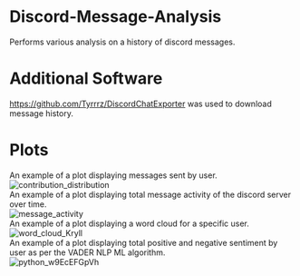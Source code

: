 # Discord-Message-Analysis
Performs various analysis on a history of discord messages.
# Additional Software
https://github.com/Tyrrrz/DiscordChatExporter was used to download message history.
# Plots
An example of a plot displaying messages sent by user.  
![contribution_distribution](https://user-images.githubusercontent.com/23323883/129275069-e2df09aa-596c-4288-b275-d9e39a05469a.png)  
An example of a plot displaying total message activity of the discord server over time.  
![message_activity](https://user-images.githubusercontent.com/23323883/129275143-e4a559f8-f69e-4c6b-bf3a-928043280ac7.png)  
An example of a plot displaying a word cloud for a specific user.  
![word_cloud_Kryll](https://user-images.githubusercontent.com/23323883/129275171-4adca519-e6c5-4d00-ab55-d3d3ac8ce360.png)  
An example of a plot displaying total positive and negative sentiment by user as per the VADER NLP ML algorithm.  
![python_w9EcEFGpVh](https://user-images.githubusercontent.com/23323883/129275191-301e7c41-7741-4e0d-aec1-07b9de5f898d.png)  
